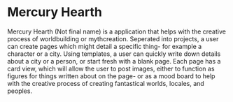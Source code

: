 # Mercury Hearth

Mercury Hearth (Not final name) is a application that helps with the creative process of worldbuilding or mythcreation. Seperated into projects, a user can create pages which might detail a specific thing- for example a character or a city. Using templates, a user can quickly write down details about a city or a person, or start fresh with a blank page. Each page has a card view, which will allow the user to post images, either to function as figures for things written about on the page- or as a mood board to help with the creative process of creating fantastical worlds, locales, and peoples.
